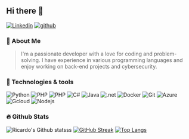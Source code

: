 ## Hi there 👋
[![Linkedin](https://img.shields.io/badge/LinkedIn-2967b3?style=for-the-badge&logo=linkedin&logoColor=white)](https://www.linkedin.com/in/ricardomiss) [![github](https://img.shields.io/badge/GitHub-000000?style=for-the-badge&logo=GitHub&logoColor=white)](https://github.com/ricardomiss)

### 🚀 About Me

> I'm a passionate developer with a love for coding and problem-solving. I have experience in various programming languages and enjoy working on back-end projects and cybersecurity.

### 🔧 Technologies & tools

![Python](https://img.shields.io/badge/Python-gray?logo=python) ![PHP](https://img.shields.io/badge/PHP-grey?logo=PHP) ![PHP](https://img.shields.io/badge/JavaScript-grey?logo=javascript) ![C#](https://img.shields.io/badge/C_Sharp-grey?logo=C) ![Java](https://img.shields.io/badge/Java-grey?)
![.net](https://img.shields.io/badge/.NET-512BD4?logo=dotnet) ![Docker](https://img.shields.io/badge/Docker-grey?logo=docker) ![Git](https://img.shields.io/badge/Git-grey?logo=git) ![Azure](https://img.shields.io/badge/Microsoft_Azure-grey?logo=icloud) ![Gcloud](https://img.shields.io/badge/Google_Cloud-grey?logo=googlecloud) ![Nodejs](https://img.shields.io/badge/NodeJS-grey?logo=nodedotjs)

### 🔥 Github Stats
![Ricardo's Github statsss](https://github-readme-stats.vercel.app/api?username=ricardomiss&show_icons=true&theme=radical) [![GitHub Streak](https://github-readme-streak-stats.herokuapp.com?user=ricardomiss&theme=dark)](https://git.io/streak-stats) [![Top Langs](https://github-readme-stats.vercel.app/api/top-langs/?username=ricardomiss&layout=compact&theme=vision-friendly-dark)](https://github.com/anuraghazra/github-readme-stats)
